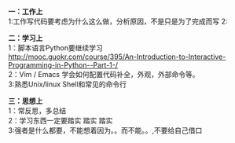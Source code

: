 **一：工作上**<br>
1:工作写代码要考虑为什么这么做，分析原因，不是只是为了完成而写
2:

**二：学习上**<br>
1：脚本语言Python要继续学习<br>
http://mooc.guokr.com/course/395/An-Introduction-to-Interactive-Programming-in-Python--Part-1-/ <br>
2：Vim / Emacs 学会如何配置代码补全，外观，外部命令等。<br>
3:熟悉Unix/linux Shell和常见的命令行<br>

**三：思想上**<br>
1：常反思，多总结 <br>
2：学习东西一定要踏实 踏实 踏实 <br>
3:强者是什么都要，不能想着因为。。而不能。。,不要给自己借口

